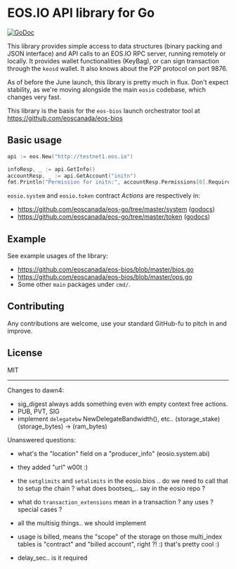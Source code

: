 EOS.IO API library for Go
=========================

[![GoDoc](https://godoc.org/github.com/eoscanada/eos-go?status.svg)](https://godoc.org/github.com/eoscanada/eos-go)

This library provides simple access to data structures (binary packing
and JSON interface) and API calls to an EOS.IO RPC server, running
remotely or locally.  It provides wallet functionalities (KeyBag), or
can sign transaction through the `keosd` wallet. It also knows about
the P2P protocol on port 9876.

As of before the June launch, this library is pretty much in
flux. Don't expect stability, as we're moving alongside the main
`eosio` codebase, which changes very fast.

This library is the basis for the `eos-bios` launch orchestrator tool
at https://github.com/eoscanada/eos-bios


Basic usage
-----------

```go
api := eos.New("http://testnet1.eos.io")

infoResp, _ := api.GetInfo()
accountResp, _ := api.GetAccount("initn")
fmt.Println("Permission for initn:", accountResp.Permissions[0].RequiredAuth.Keys)
```

`eosio.system` and `eosio.token` contract _Actions_ are respectively in:
* https://github.com/eoscanada/eos-go/tree/master/system ([godocs](https://godoc.org/github.com/eoscanada/eos-go/system))
* https://github.com/eoscanada/eos-go/tree/master/token ([godocs](https://godoc.org/github.com/eoscanada/eos-go/token))

Example
-------

See example usages of the library:

* https://github.com/eoscanada/eos-bios/blob/master/bios.go
* https://github.com/eoscanada/eos-bios/blob/master/ops.go
* Some other `main` packages under `cmd/`.


Contributing
------------

Any contributions are welcome, use your standard GitHub-fu to pitch in and improve.


License
-------

MIT



----------------------

Changes to dawn4:
* sig_digest always adds something even with empty context free actions.
* PUB, PVT, SIG
* implement `delegatebw` NewDelegateBandwidth(), etc..
  (storage_stake)(storage_bytes) -> (ram_bytes)

Unanswered questions:
* what's the "location" field on a "producer_info" (eosio.system.abi)
* they added "url" w00t :)
* the `setglimits` and `setalimits` in the eosio.bios .. do we need to call that
  to setup the chain ? what does bootseq_.. say in the eosio repo ?
* what do `transaction_extensions` mean in a transaction ? any uses ? special cases ?
* all the multisig things.. we should implement
* usage is billed, means the "scope" of the storage on those multi_index tables is "contract" and "billed account", right ?! :) that's pretty cool :)

* delay_sec.. is it required
